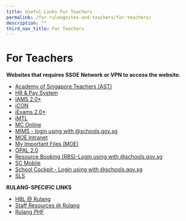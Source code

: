 ```yaml
---
title: Useful Links For Teachers
permalink: /for-rulangnites-and-teachers/for-teachers/
description: ""
third_nav_title: For Teachers
---
```



# For Teachers
**Websites that requires SSOE Network or VPN to access the website.**


* [Academy of Singapore Teachers (AST)](https://academyofsingaporeteachers.moe.edu.sg/)
* [HR & Pay System](https://www.hrp.gov.sg/hrp/#/)
* [IAMS 2.0*](https://identity.moe.edu.sg/forgotpassword/faces/forgotpassword.jspx)
* [iCON](https://icon.moe.edu.sg/)
* [iExams 2.0*](http://iexams.seab.gov.sg/sso/login?)
* [iMTL](https://imtl.moe.edu.sg/cos/o.x?c=/ca7_imtl/user&func=login)
* [MC Online](https://www.mconline.sg/LEAD/login/lms_login.aspx)
* [MIMS - login using with @schools.gov.sg](https://idp.mims.moe.gov.sg/nidp/saml2/sso)
* [MOE Intranet](http://intranet.moe.gov.sg/)
* [My Important Files (MOE)](https://scloud.ssoe.moe.edu.sg/userportal/#/login)
* [OPAL 2.0](https://idm.opal2.moe.edu.sg/account/login?returnUrl=%2Fconnect%2Fauthorize%2Fcallback%3Fresponse_type%3Dcode%26client_id%3DOpal2WebApp%26state%3DgLnJjdvhqoTm8rYfvx3zuAKXIwWcyJaBmkn8Kdea8cHX-%26redirect_uri%3Dhttps%253A%252F%252Fwww.opal2.moe.edu.sg%252Fapp%252Findex.html%26scope%3Dcxprofile%2520openid%2520cxDomainInternalApi%26code_challenge%3DPZ2fBl6FjMSxAmmVIVvIWVShcR6vCi1u5CT0i6Grbs0%26code_challenge_method%3DS256%26nonce%3DgLnJjdvhqoTm8rYfvx3zuAKXIwWcyJaBmkn8Kdea8cHX-)
* [Resource Booking (RBS)-Login using with @schools.gov.sg](https://rbs.avero-tech.com/)
* [SC Mobile](https://scmobile.moe.edu.sg/login)
* [School Cockpit - Login using with @schools.gov.sg](https://schoolcockpit.moe.gov.sg/)
* [SLS ](https://vle.learning.moe.edu.sg/login)


**RULANG-SPECIFIC LINKS**

* [HBL @ Rulang](https://sites.google.com/moe.edu.sg/hblrulang/home)
* [Staff Resources @ Rulang ](https://sites.google.com/view/ictrulang/home)
* [Rulang PHF](https://sites.google.com/moe.edu.sg/rulang-strive/home)